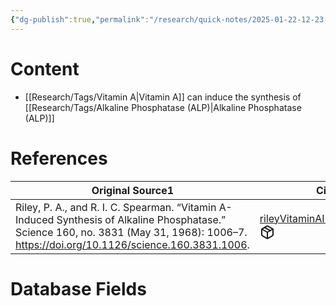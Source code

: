```yaml
---
{"dg-publish":true,"permalink":"/research/quick-notes/2025-01-22-12-23-51/","updated":"2025-01-28T19:50:51-05:00"}
---
```


# Content
- [[Research/Tags/Vitamin A\|Vitamin A]] can induce the synthesis of [[Research/Tags/Alkaline Phosphatase (ALP)\|Alkaline Phosphatase (ALP)]]
# References
<div><table class="dataview table-view-table"><thead class="table-view-thead"><tr class="table-view-tr-header"><th class="table-view-th"><span>Original Source</span><span class="dataview small-text">1</span></th><th class="table-view-th"><span>Citation Key</span></th></tr></thead><tbody class="table-view-tbody"><tr><td><span>Riley, P. A., and R. I. C. Spearman. “Vitamin A-Induced Synthesis of Alkaline Phosphatase.” Science 160, no. 3831 (May 31, 1968): 1006–7. <a rel="noopener nofollow" class="external-link" href="https://doi.org/10.1126/science.160.3831.1006" target="_blank">https://doi.org/10.1126/science.160.3831.1006</a>.</span></td><td><span><a data-tooltip-position="top" aria-label="Research/Evidence Sources/rileyVitaminAInducedSynthesis1968.md" data-href="Research/Evidence Sources/rileyVitaminAInducedSynthesis1968.md" href="Research/Evidence Sources/rileyVitaminAInducedSynthesis1968.md" class="internal-link" target="_blank" rel="noopener nofollow" fileclass-name="Research Links">rileyVitaminAInducedSynthesis1968</a><a class="metadata-menu fileclass-icon"><svg xmlns="http://www.w3.org/2000/svg" width="24" height="24" viewBox="0 0 24 24" fill="none" stroke="currentColor" stroke-width="2" stroke-linecap="round" stroke-linejoin="round" class="svg-icon lucide-package"><path d="m7.5 4.27 9 5.15"></path><path d="M21 8a2 2 0 0 0-1-1.73l-7-4a2 2 0 0 0-2 0l-7 4A2 2 0 0 0 3 8v8a2 2 0 0 0 1 1.73l7 4a2 2 0 0 0 2 0l7-4A2 2 0 0 0 21 16Z"></path><path d="m3.3 7 8.7 5 8.7-5"></path><path d="M12 22V12"></path></svg></a></span></td></tr></tbody></table></div>

# Database Fields